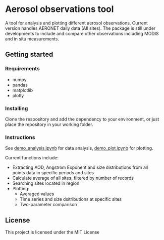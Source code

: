 # Aerosol observations tool

A tool for analysis and plotting different aerosol observations. Current version handles AERONET daily data (All sites). 
The package is still under developments to include and compare other observations including MODIS and in situ measurements. 

## Getting started

### Requirements

- numpy
- pandas
- matplotlib
- plotly

### Installing

Clone the respository and add the dependency to your environment, or just place the repository in your working folder.

### Instructions

See [demo_analysis.ipynb](demo_analysis.ipynb) for data analysis, [demo_plot.ipynb](demo_plot.pynb) for plotting.

Current functions include:

- Extracting AOD, Angstrom Exponent and size distributions from all points data in specific periods and sites
- Calculate average of all sites, filtered by number of records
- Searching sites located in region
- Plotting:
  - Averaged values
  - Time series and size dsitributions at specific sites
  - Two-parameter comparison

## License
This project is licensed under the MIT License
